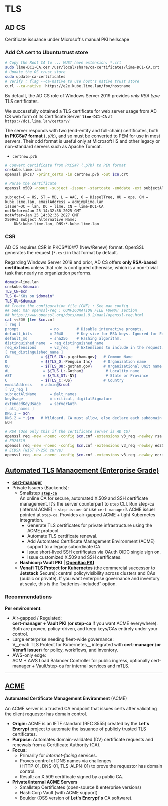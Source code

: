 # TLS

## AD CS 

Certificate issuance under Microsoft's manual PKI hellscape

### Add CA cert to Ubuntu trust store

```bash
# Copy the Root CA to ... MUST have extension: *.crt
sudo lime-DC1-CA.cer /usr/local/share/ca-certificates/lime-DC1-CA.crt
# Update the OS trust store
sudo update-ca-certificates
# Verify : flag --ca-native to use host's native trust store
curl --ca-native  https://e2e.kube.lime.lan/foo/hostname
```

By default, 
the AD CS role of Windows Server 2019 provides 
_only RSA type_ TLS certificates.

We successfully obtained a TLS certificate for web server usage 
from AD CS web form of its Certificate Server 
__`lime-DC1-CA`__ at `https://dc1.lime.lan/certsrv/`

The server responds with two (end-entity and full-chain) certificates, 
both __in PKCS#7 format__ (`.p7b`), 
and so must be converted to PEM for use in most servers.
Their odd format is useful only at Microsoft IIS and other legacy 
or non-standard servers such as Apache Tomcat.

- `certnew.p7b`

```bash
# Convert certificate from PKCS#7 (.p7b) to PEM format
cn=kube.lime.lan
openssl pkcs7 -print_certs -in certnew.p7b -out $cn.crt

# Parse the certificate
openssl x509 -noout -subject -issuer -startdate -enddate -ext subjectAltName -in $cn.crt
```

```plaintext
subject=C = US, ST = MD, L = AAC, O = DisselTree, OU = ops, CN = kube.lime.lan, emailAddress = admin@lime.lan
issuer=DC = lan, DC = lime, CN = lime-DC1-CA
notBefore=Jan 25 14:32:36 2025 GMT
notAfter=Jan 25 14:32:36 2027 GMT
X509v3 Subject Alternative Name:
    DNS:kube.lime.lan, DNS:*.kube.lime.lan
```

### CSR

AD CS requires CSR in PKCS#10/#7 (New/Renew) format.
OpenSSL generates the request (`*.csr`) in that format by default.

Regarding Windows Server 2019 and prior, 
AD CS offers __only RSA-based certificates__ 
unless that role is configured otherwise, 
which is a non-trivial task that nearly no organization performs.

```bash
domain=lime.lan
cn=kube.$domain
TLS_CN=$cn
TLS_O="K8s on $domain"
TLS_OU=$domain
## Create the configuration file (CNF) : See man config
## See: man openssl-req : CONFIGURATION FILE FORMAT section
## https://www.openssl.org/docs/man1.0.2/man1/openssl-req.html
cat <<EOH |tee $cn.cnf
[ req ]
prompt              = no        # Disable interactive prompts.
default_bits        = 2048      # Key size for RSA keys. Ignored for Ed25519.
default_md          = sha256    # Hashing algorithm.
distinguished_name  = req_distinguished_name 
req_extensions      = v3_req    # Extensions to include in the request.
[ req_distinguished_name ] 
CN              = ${TLS_CN:-p.gotham.gov}   # Common Name
O               = ${TLS_O:-Penguin Inc}     # Organization name
OU              = ${TLS_OU:-gotham.gov}     # Organizational Unit name
#L               = ${TLS_L:-Gotham}          # Locality name
#ST              = ${TLS_ST:-NY}             # State or Province
C               = ${TLS_C:-US}              # Country
emailAddress    = admin@$root
[ v3_req ]
subjectAltName      = @alt_names
keyUsage            = critical, digitalSignature
extendedKeyUsage    = serverAuth
[ alt_names ]
DNS.1 = $cn
DNS.2 = *.$cn   # Wildcard. CA must allow, else declare each subdomain.
EOH

# RSA (Use only this if the certificate server is AD CS)
openssl req -new -noenc -config $cn.cnf -extensions v3_req -newkey rsa:2048 -keyout $cn.key -out $cn.csr 
# ED25519
openssl req -new -noenc -config $cn.cnf -extensions v3_req -newkey ed25519 -keyout $cn.key -out $cn.csr
# ECDSA (NIST P-256 curve)
openssl req -new -noenc -config $cn.cnf -extensions v3_req -newkey ec:<(openssl ecparam -name prime256v1 -genkey) -keyout $cn.key -out $cn.csr

```

## [Automated TLS Management (Enterprise Grade)](https://chatgpt.com/share/6897a869-d390-8009-b873-da33b20e8e0b "ChatGPT 5")

- [__cert-manager__](https://github.com/cert-manager)
- Private Issuers (Backends):
    - Smallstep [__`step-ca`__](https://smallstep.com/docs/step-ca/ "smallstep.com")  
    An online CA for secure, automated X.509 and SSH certificate management. It's the server counterpart to `step` CLI. Run step-ca (internal ACME) + `step-issuer` or use `cert-manager`’s ACME issuer pointed at `step-ca`. Provides air-gapped ACME + tight Kubernetes integration.
        - Generate TLS certificates for private infrastructure using the ACME protocol.
        - Automate TLS certificate renewal.
        - Add Automated Certificate Management Environment (ACME) support to a legacy subordinate CA.
        - Issue short-lived SSH certificates via OAuth OIDC single sign on.
        - Issue customized X.509 and SSH certificates.
    - __Hashicorp Vault PKI__ | [__OpenBao PKI__](https://openbao.org/docs/secrets/pki/)
    - __Venafi TLS Protect for Kubernetes__ (the commercial successor to __Jetstack__ Secure): central policy/visibility across clusters and CAs (public or private). If you want enterprise governance and inventory at scale, this is the “batteries-included” option.

### Recommendations 

__Per environment__:

- Air-gapped / Regulated:   
  __cert-manager + Vault PKI__ (__or step-ca__ if you want ACME everywhere). Both are proven, policy-driven, and keep keys/CAs entirely under your control. 
- Large enterprise needing fleet-wide governance:   
  V__enafi TLS Protect for Kubernetes__ integrated with __cert-manager__ (__or Venafi issuer__) for policy, workflows, and inventory. 
- AWS-only edge:   
  ACM + AWS Load Balancer Controller for public ingress, optionally cert-manager + Vault/step-ca for internal services and mTLS.

---

## [ACME](https://en.wikipedia.org/wiki/Automatic_Certificate_Management_Environment) 

__Automated Certificate Management Environment__ (ACME) 

An ACME server is a trusted CA endpoint 
that issues certs after validating the 
client requestor has domain control.

* **Origin:** ACME is an IETF standard (RFC 8555) created by the __Let's Encrypt__ project to automate the issuance of publicly trusted TLS certificates.
* **Purpose:** Automates domain-validated (DV) certificate requests and renewals from a Certificate Authority (CA).
* **Focus:**
    * Primarily for *internet-facing* services.
    * Proves control of DNS names via challenges  
    (HTTP-01, DNS-01, TLS-ALPN-01) 
    to prove the requestor has domain control.
    * Result: an X.509 certificate signed by a public CA.
* __Private/Internal ACME Servers__
    * Smallstep Certificates (open-source & enterprise versions)
    * HashiCorp Vault (with ACME support)
    * Boulder (OSS version of __Let's Encrypt's__ CA software).

 